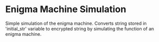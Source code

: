 # Enigma Machine Simulation

Simple simulation of the enigma machine. Converts string stored in 'initial_str' variable to encrypted string by simulating the function of an enigma machine.
